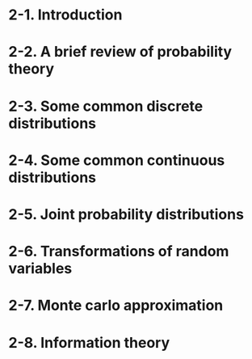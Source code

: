 # 2-1. Introduction
# 2-2. A brief review of probability theory
# 2-3. Some common discrete distributions
# 2-4. Some common continuous distributions
# 2-5. Joint probability distributions
# 2-6. Transformations of random variables
# 2-7. Monte carlo approximation
# 2-8. Information theory
